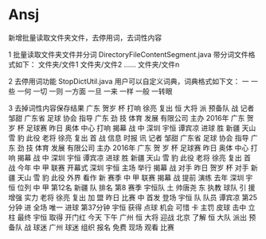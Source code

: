# Ansj
新增批量读取文件夹文件，去停用词，去词性内容

1 批量读取文件夹文件并分词
DirectoryFileContentSegment.java
带分词文件格式如下：
文件夹/文件1
文件夹/文件2
......
文件夹/文件n

2 去停用词功能
StopDictUtil.java
用户可以自定义词典，词典格式如下文：
一
一些
一何
一切
一则
一方面
一旦
一来
一样
一般
一转眼

3 去掉词性内容保存结果
广东 贺岁 杯 打响 徐亮 复出 恒 大将 派 预备队 战 记者 邹甜 广东省 足球 协会 指导 广东 劲 技 体育 发展 有限公司 主办 2016年 广东 贺 岁 杯 足球赛 昨日 奥体 中心 打响 揭幕 战 中 深圳 宇恒 谭宾凉 进球 胜 新疆 天山 雪 豹 此役 老将 徐亮 复出 首 战 信息 时报 讯 记者 邹甜 广东省 足球 协会 指导 广东 劲 技 体育 发展 有限公司 主办 2016年 广东 贺 岁 杯 足球赛 昨日 奥体 中心 打响 揭幕 战 中 深圳 宇恒 谭宾凉 进球 胜 新疆 天山 雪 豹 此役 老将 徐亮 复出 首 战 今年 中 甲 联赛 开幕式 深圳 宇恒 主场 举行 揭幕 战 对手 昨日 贺岁 杯 对手 新疆 天山 雪 豹 此役 外界 看作 新 赛季 中 甲 联赛 揭幕 战 提前 演练 去年 深圳 宇恒 位列 中 甲 第12名 新疆 队 排名 第8 赛季 宇恒队 土 帅唐尧 东 执教 球队 引 援 增强 实力 老将 徐亮 复出 加 盟 昨日 比赛 中 首发 登场 宇恒 队 队员 谭宾凉 第25分钟 进 全场 唯一 进球 第37分钟 宇恒 获得 点球 机会 可惜 卡 主罚 皮球 击中 立柱 最终 宇恒 取得 开门红 今天 下午 广州 恒 大将 迎战 北京 了解 恒 大队 派出 预备队 战 球迷 广州 球迷 组织 报名 免费 现场 观看 比赛
